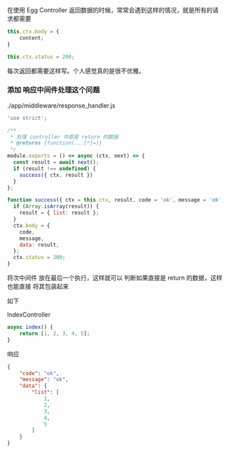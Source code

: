 在使用 Egg Controller 返回数据的时候，常常会遇到这样的情况，就是所有的请求都需要 

```js
this.ctx.body = {
	content;
}

this.ctx.status = 200;
```

每次返回都需要这样写。个人感觉真的是很不优雅。



### 添加 响应中间件处理这个问题

./app/middleware/response_handler.js

```js
'use strict';

/**
 * 处理 controller 中直接 return 的数据
 * @returns {function(...[*]=)}
 */
module.exports = () => async (ctx, next) => {
  const result = await next();
  if (result !== undefined) {
    success({ ctx, result })
  }
};

function success({ ctx = this.ctx, result, code = 'ok', message = 'ok' }) {
  if (Array.isArray(result)) {
    result = { list: result };
  }
  ctx.body = {
    code,
    message,
    data: result,
  };
  ctx.status = 200;
}

```

将次中间件 放在最后一个执行，这样就可以 判断如果直接是 return 的数据，这样也能直接 将其包装起来



如下

IndexController

```js
async index() {
    return [1, 2, 3, 4, 5];
}
```



响应

```json
{
    "code": "ok",
    "message": "ok",
    "data": {
        "list": [
            1,
            2,
            3,
            4,
            5
        ]
    }
}
```

